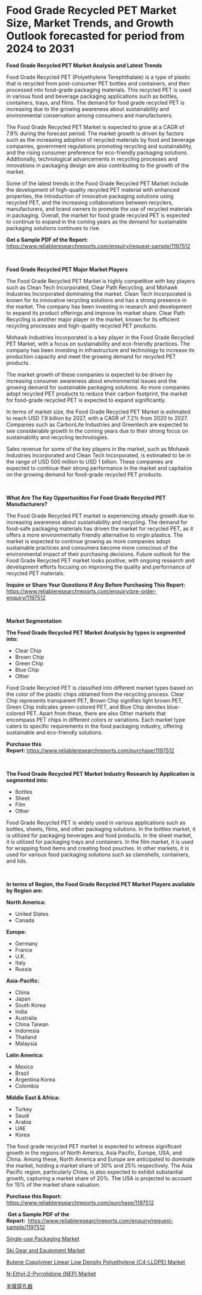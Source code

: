 <p><h1>Food Grade Recycled PET Market Size, Market Trends, and Growth Outlook forecasted for period from 2024 to 2031</h1></p><p><strong>Food Grade Recycled PET Market Analysis and Latest Trends</strong></p>
<p><p>Food Grade Recycled PET (Polyethylene Terephthalate) is a type of plastic that is recycled from post-consumer PET bottles and containers, and then processed into food-grade packaging materials. This recycled PET is used in various food and beverage packaging applications such as bottles, containers, trays, and films. The demand for food grade recycled PET is increasing due to the growing awareness about sustainability and environmental conservation among consumers and manufacturers.</p><p>The Food Grade Recycled PET Market is expected to grow at a CAGR of 7.9% during the forecast period. The market growth is driven by factors such as the increasing adoption of recycled materials by food and beverage companies, government regulations promoting recycling and sustainability, and the rising consumer preference for eco-friendly packaging solutions. Additionally, technological advancements in recycling processes and innovations in packaging design are also contributing to the growth of the market.</p><p>Some of the latest trends in the Food Grade Recycled PET Market include the development of high-quality recycled PET material with enhanced properties, the introduction of innovative packaging solutions using recycled PET, and the increasing collaborations between recyclers, manufacturers, and brand owners to promote the use of recycled materials in packaging. Overall, the market for food grade recycled PET is expected to continue to expand in the coming years as the demand for sustainable packaging solutions continues to rise.</p></p>
<p><strong>Get a Sample PDF of the Report:&nbsp;</strong> <a href="https://www.reliableresearchreports.com/enquiry/request-sample/1197512">https://www.reliableresearchreports.com/enquiry/request-sample/1197512</a></p>
<p>&nbsp;</p>
<p><strong>Food Grade Recycled PET Major Market Players</strong></p>
<p><p>The Food Grade Recycled PET Market is highly competitive with key players such as Clean Tech Incorporated, Clear Path Recycling, and Mohawk Industries Incorporated dominating the market. Clean Tech Incorporated is known for its innovative recycling solutions and has a strong presence in the market. The company has been investing in research and development to expand its product offerings and improve its market share. Clear Path Recycling is another major player in the market, known for its efficient recycling processes and high-quality recycled PET products.</p><p>Mohawk Industries Incorporated is a key player in the Food Grade Recycled PET Market, with a focus on sustainability and eco-friendly practices. The company has been investing in infrastructure and technology to increase its production capacity and meet the growing demand for recycled PET products.</p><p>The market growth of these companies is expected to be driven by increasing consumer awareness about environmental issues and the growing demand for sustainable packaging solutions. As more companies adopt recycled PET products to reduce their carbon footprint, the market for food-grade recycled PET is expected to expand significantly.</p><p>In terms of market size, the Food Grade Recycled PET Market is estimated to reach USD 7.9 billion by 2027, with a CAGR of 7.2% from 2020 to 2027. Companies such as CarbonLite Industries and Greentech are expected to see considerable growth in the coming years due to their strong focus on sustainability and recycling technologies.</p><p>Sales revenue for some of the key players in the market, such as Mohawk Industries Incorporated and Clean Tech Incorporated, is estimated to be in the range of USD 500 million to USD 1 billion. These companies are expected to continue their strong performance in the market and capitalize on the growing demand for food-grade recycled PET products.</p></p>
<p>&nbsp;</p>
<p><strong>What Are The Key Opportunities For Food Grade Recycled PET Manufacturers?</strong></p>
<p><p>The Food Grade Recycled PET market is experiencing steady growth due to increasing awareness about sustainability and recycling. The demand for food-safe packaging materials has driven the market for recycled PET, as it offers a more environmentally friendly alternative to virgin plastics. The market is expected to continue growing as more companies adopt sustainable practices and consumers become more conscious of the environmental impact of their purchasing decisions. Future outlook for the Food Grade Recycled PET market looks positive, with ongoing research and development efforts focusing on improving the quality and performance of recycled PET materials.</p></p>
<p><strong>Inquire or Share Your Questions If Any Before Purchasing This Report:</strong> <a href="https://www.reliableresearchreports.com/enquiry/pre-order-enquiry/1197512">https://www.reliableresearchreports.com/enquiry/pre-order-enquiry/1197512</a></p>
<p>&nbsp;</p>
<p><strong>Market Segmentation</strong></p>
<p><strong>The Food Grade Recycled PET Market Analysis by types is segmented into:</strong></p>
<p><ul><li>Clear Chip</li><li>Brown Chip</li><li>Green Chip</li><li>Blue Chip</li><li>Other</li></ul></p>
<p><p>Food Grade Recycled PET is classified into different market types based on the color of the plastic chips obtained from the recycling process. Clear Chip represents transparent PET, Brown Chip signifies light brown PET, Green Chip indicates green-colored PET, and Blue Chip denotes blue-colored PET. Apart from these, there are also Other markets that encompass PET chips in different colors or variations. Each market type caters to specific requirements in the food packaging industry, offering sustainable and eco-friendly solutions.</p></p>
<p><strong>Purchase this Report:&nbsp;</strong><a href="https://www.reliableresearchreports.com/purchase/1197512">https://www.reliableresearchreports.com/purchase/1197512</a></p>
<p>&nbsp;</p>
<p><strong>The Food Grade Recycled PET Market Industry Research by Application is segmented into:</strong></p>
<p><ul><li>Bottles</li><li>Sheet</li><li>Film</li><li>Other</li></ul></p>
<p><p>Food Grade Recycled PET is widely used in various applications such as bottles, sheets, films, and other packaging solutions. In the bottles market, it is utilized for packaging beverages and food products. In the sheet market, it is utilized for packaging trays and containers. In the film market, it is used for wrapping food items and creating food pouches. In other markets, it is used for various food packaging solutions such as clamshells, containers, and lids.</p></p>
<p>&nbsp;</p>
<p><strong>In terms of Region, the Food Grade Recycled PET Market Players available by Region are:</strong></p>
<p>
    <p> <strong> North America: </strong>
        <ul>
            <li>United States</li>
            <li>Canada</li>
        </ul>
        </p> 
    <p> <strong> Europe: </strong>
        <ul>
            <li>Germany</li>
            <li>France</li>
            <li>U.K.</li>
            <li>Italy</li>
            <li>Russia</li>
        </ul>
        </p> 
    <p> <strong> Asia-Pacific: </strong>
        <ul>
            <li>China</li>
            <li>Japan</li>
            <li>South Korea</li>
            <li>India</li>
            <li>Australia</li>
            <li>China Taiwan</li>
            <li>Indonesia</li>
            <li>Thailand</li>
            <li>Malaysia</li>
        </ul>
        </p> 
    <p> <strong> Latin America: </strong>
        <ul>
            <li>Mexico</li>
            <li>Brazil</li>
            <li>Argentina Korea</li>
            <li>Colombia</li>
        </ul>
        </p> 
    <p> <strong> Middle East & Africa: </strong>
        <ul>
            <li>Turkey</li>
            <li>Saudi</li>
            <li>Arabia</li>
            <li>UAE</li>
            <li>Korea</li>
        </ul>
    </p>
    </p>
<p><p>The food grade recycled PET market is expected to witness significant growth in the regions of North America, Asia Pacific, Europe, USA, and China. Among these, North America and Europe are anticipated to dominate the market, holding a market share of 30% and 25% respectively. The Asia Pacific region, particularly China, is also expected to exhibit substantial growth, capturing a market share of 20%. The USA is projected to account for 15% of the market share valuation.</p></p>
<p><strong>Purchase this Report: </strong><a href="https://www.reliableresearchreports.com/purchase/1197512">https://www.reliableresearchreports.com/purchase/1197512</a></p>
<p>&nbsp;<strong>Get a Sample PDF of the Report:&nbsp;&nbsp;</strong><a href="https://www.reliableresearchreports.com/enquiry/request-sample/1197512">https://www.reliableresearchreports.com/enquiry/request-sample/1197512</a></p>
<p><strong></strong></p>
<p><p><a href="https://issuu.com/reportprime-2/docs/single-use-packaging-market-size-2030.pptx">Single-use Packaging Market</a></p><p><a href="https://issuu.com/reportprime-2/docs/ski-gear-and-equipment-market-size-2030.pptx">Ski Gear and Equipment Market</a></p><p><a href="https://github.com/jerrycopelandthomaswsqd8q/Market-Research-Report-List-1/blob/main/butene-copolymer-linear-low-density-polyethylene-c4-lldpe-market.md">Butene Copolymer Linear Low Density Polyethylene (C4-LLDPE) Market</a></p><p><a href="https://github.com/brenzgnarento/Market-Research-Report-List-1/blob/main/n-ethyl-2-pyrrolidone-nep-market.md">N-Ethyl-2-Pyrrolidone (NEP) Market</a></p><p><a href="https://github.com/jkjreqjscoxx7/Market-Research-Report-List-1/blob/main/72639051373.md">羊膜穿孔器</a></p></p>